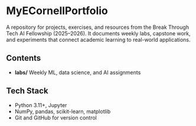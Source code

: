 # MyECornellPortfolio

A repository for projects, exercises, and resources from the Break Through Tech AI Fellowship (2025–2026). It documents weekly labs, capstone work, and experiments that connect academic learning to real-world applications.

## Contents
- **labs/** Weekly ML, data science, and AI assignments

## Tech Stack
- Python 3.11+, Jupyter
- NumPy, pandas, scikit-learn, matplotlib
- Git and GitHub for version control



